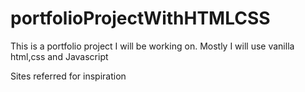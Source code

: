 # portfolioProjectWithHTMLCSS

This is a portfolio project I will be working on. Mostly I will use vanilla html,css and Javascript

Sites referred for inspiration
